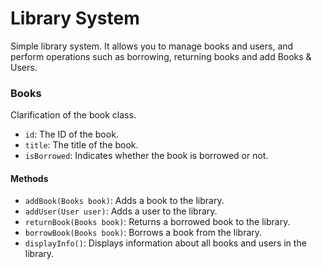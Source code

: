 # Library System

Simple library system. It allows you to manage books and users, and perform operations such as borrowing, returning books and add Books & Users.

### Books

Clarification of the book class.

- `id`: The ID of the book.
- `title`: The title of the book.
- `isBorrowed`: Indicates whether the book is borrowed or not.

#### Methods

- `addBook(Books book)`: Adds a book to the library.
- `addUser(User user)`: Adds a user to the library.
- `returnBook(Books book)`: Returns a borrowed book to the library.
- `borrowBook(Books book)`: Borrows a book from the library.
- `displayInfo()`: Displays information about all books and users in the library.
